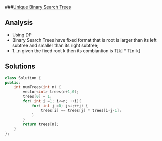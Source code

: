 ###[Unique Binary Search Trees][qurl]
## Analysis
  - Using DP
  - Binary Search Trees have fixed format that is root is larger than its left subtree and smaller than its right subtree;
  - 1...n given the fixed root k then its combiantion is T[k] * T[n-k]
  

## Solutions
```c++
class Solution {
public:
    int numTrees(int n) {
        vector<int> trees(n+1,0);
        trees[0] = 1;
        for( int i =1; i<=n; ++i){
            for( int j =0; j<i;++j) {
                trees[i] += trees[j] * trees[i-j-1];
            }
        }
        return trees[n];
    }
};
```


[qurl]:https://oj.leetcode.com/problems/unique-binary-search-trees/

